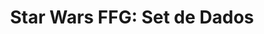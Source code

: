 ---
collection: rolLudoteca
title: 'Star Wars FFG: Set de Dados'
image: sw04.png
editorial: 'Fantasy Flight Games'
editorial_ref: 'SWE04ES'
isbn: '9781616616595'
type: 'Herramienta'
web: http://www.fantasyflightgames.es/juegos/articulo/star_wars_al_filo_del_imperio/set_de_dados
format: 'Dados'
system: 'Genesys'
created_at: '2021-01-13T15:21:38+00:00'
---
